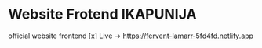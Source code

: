 # Website Frotend IKAPUNIJA
official website frontend 
[x] Live -> https://fervent-lamarr-5fd4fd.netlify.app
